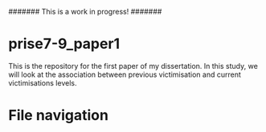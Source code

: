 ####### This is a work in progress! #######

# prise7-9_paper1
This is the repository for the first paper of my dissertation. In this study, we will look at the association between previous victimisation and current victimisations levels.



# File navigation

